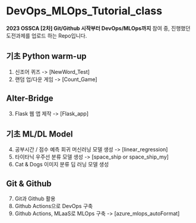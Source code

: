 # DevOps_MLOps_Tutorial_class

**2023 OSSCA [2차] Git/Github 시작부터 DevOps/MLOps까지** 참여 중, 진행했던 도전과제를 업로드 하는 Repo입니다.

## 기초 Python warm-up
1. 신조어 퀴즈 -> [NewWord_Test]
2. 랜덤 업/다운 게임 -> [Count_Game]
## Alter-Bridge
3. Flask 웹 앱 제작 -> [Flask_app]
## 기초 ML/DL Model 
4. 공부시간 / 점수 예측 회귀 머신러닝 모델 생성 -> [linear_regression]
5. 타이타닉 우주선 분류 모델 생성 -> [space_ship or space_ship_my]
6. Cat & Dogs 이미지 분류 딥 러닝 모델 생성
## Git & Github 
7. Git과 Github 활용
8. Github Actions으로 DevOps 구축
9. Github Actions, MLaaS로 MLOps 구축 -> [azure_mlops_autoFormat]
